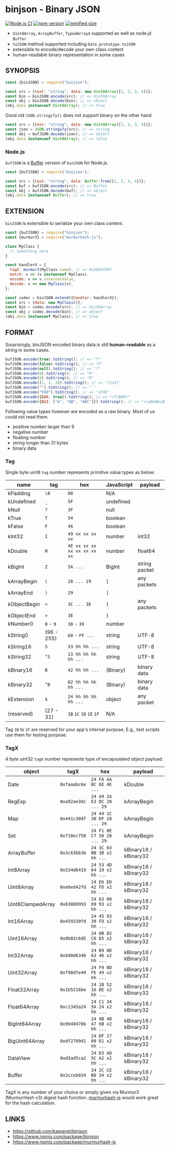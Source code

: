 # binjson - Binary JSON

[![Node.js CI](https://github.com/kawanet/binjson/workflows/Node.js%20CI/badge.svg?branch=main)](https://github.com/kawanet/binjson/actions/)
[![npm version](https://img.shields.io/npm/v/binjson)](https://www.npmjs.com/package/binjson)
[![minified size](https://img.shields.io/bundlephobia/min/binjson)](https://cdn.jsdelivr.net/npm/binjson/dist/binjson.min.js)

- `Uint8Array`, `ArrayBuffer`, `TypedArray`s supported as well as node.js' `Buffer`
- `toJSON` method supported including `Date.prototype.toJSON`
- extensible to encode/decode your own class content
- human-readable binary representation in some cases

## SYNOPSIS

```js
const {binJSON} = require("binjson");

const src = {text: "string", data: new Uint8Array([1, 2, 3, 4])};
const bin = binJSON.encode(src); // => Uint8Array
const obj = binJSON.decode(bin); // => object
(obj.data instanceof Uint8Array); // => true
```

Good old `JSON.stringify()` does not support binary on the other hand.

```js
const src = {text: "string", data: new Uint8Array([1, 2, 3, 4])};
const json = JSON.stringify(src); // => string
const obj = bufJSON.decode(json); // => object
(obj.data instanceof Uint8Array); // => false
```

### Node.js

`bufJSON` is a [Buffer](https://nodejs.org/api/buffer.html) version of `binJSON` for Node.js.

```js
const {bufJSON} = require("binjson");

const src = {text: "string", data: Buffer.from([1, 2, 3, 4])};
const buf = bufJSON.encode(src); // => Buffer
const obj = bufJSON.decode(buf); // => object
(obj.data instanceof Buffer); // => true
```

## EXTENSION

`binJSON` is extensible to serialize your own class content.

```js
const {bufJSON} = require("binjson");
const {murmur3} = require("murmurhash-js");

class MyClass {
  // something here
}

const handlerX = {
  tagX: murmur3(MyClass.name), // => 0x50bdf49f
  match: v => (v instanceof MyClass),
  encode: v => v.internalValue,
  decode: v => new MyClass(v),
};

const codec = binJSON.extend({handler: handlerX});
const src = {data: new MyClass()};
const bin = codec.encode(src); // => Uint8Array
const obj = codec.decode(bin); // => object
(obj.data instanceof MyClass); // => true
```

## FORMAT

Surprisingly, binJSON encoded binary data is still **human-readable** as a string in some cases.

```js
bufJSON.encode(true).toString(); // => "T"
bufJSON.encode(false).toString(); // => "F"
bufJSON.encode(null).toString(); // => "?"
bufJSON.encode(0).toString(); // => "0"
bufJSON.encode(9).toString(); // => "9"
bufJSON.encode([1, 2, 3]).toString(); // => "(123)"
bufJSON.encode("").toString(); // => "`"
bufJSON.encode("FOO").toString(); // => "cFOO"
bufJSON.encode({BAR: true}).toString(); // => "<TcBAR>"
bufJSON.encode({BUZ: ["A", "AB", "ABC"]}).toString(); // => "<(aAbABcABC)cBUZ>"
```

Following value types however are encoded as a raw binary. Most of us could not read them.

- positive number larger than 9
- negative number
- floating number
- string longer than 31 bytes
- binary data

### Tag

Single byte uint8 `tag` number represents primitive value types as below:

| name | tag | hex | JavaScript | payload |
|----|----|----|----|----|
| kPadding | `\0` | `00` | N/A ||
| kUndefined | `_` | `5F` | undefined ||
| kNull | `?` | `3F` | null ||
| kTrue | `T` | `54` | boolean ||
| kFalse | `F` | `46` | boolean ||
| kInt32 | `I` | `49 xx xx xx xx` | number | int32 |
| kDouble | `N` | `4E xx xx xx xx xx xx xx xx` | number | float64 |
| kBigInt | `Z` | `5A ...` | BigInt | string packet |
| kArrayBegin | `(` | `28 ... 29` | `[` | any packets |
| kArrayEnd | `)` | `29` | `]` ||
| kObjectBegin | `<` | `3C ... 3E` | `{` | any packets |
| kObjectEnd | `>` | `3E` | `}` ||
| kNumber0 | `0` - `9` | `30` - `39` | number ||
| kString0 | (96 - 255) | `60` - `FF ...` | string | UTF-8 |
| kString16 | `S` | `53 hh hh ...` | string | UTF-8 |
| kString32 | `^S` | `13 hh hh hh hh ...` | string | UTF-8 |
| kBinary16 | `B` | `42 hh hh ...` | (Binary) | binary data |
| kBinary32 | `^B` | `02 hh hh hh hh ...` | (Binary) | binary data |
| kExtension | `$` | `24 hh hh hh hh ...` | object | any packet |
| (reserved) | (27 - 31) | `1B` `1C` `1D` `1E` `1F` | N/A ||

Tag `1B` to `1F` are reserved for your app's internal purpose.
E.g., test scripts use them for testing purpose.

### TagX

4 byte uint32 `tagX` number represents type of encapsulated object payload.

| object | tagX | hex | payload |
|----|----|----|----|
| Date | `0xfaaabc6e` | `24 FA AA BC 6E 4E ...` | kDouble |
| RegExp | `0xa92ae3dc` | `24 A9 2A E3 DC 28 ... 29` | kArrayBegin |
| Map | `0x441c30df` | `24 44 1C 30 DF 28 ... 29` | kArrayBegin |
| Set | `0xf18ec750` | `24 F1 8E C7 50 28 ... 29` | kArrayBegin |
| ArrayBuffer | `0x3c63bb3b` | `24 3C 63 BB 3B x2 hh ...` | kBinary16 / kBinary32 |
| Int8Array | `0x534d6419` | `24 53 4D 64 19 x2 hh ...` | kBinary16 / kBinary32 |
| Uint8Array | `0xe6ed42fd` | `24 E6 ED 42 FD x2 hh ...` | kBinary16 / kBinary32 |
| Uint8ClampedArray | `0x63086993` | `24 63 08 69 93 x2 hh ...` | kBinary16 / kBinary32 |
| Int16Array | `0x459339fd` | `24 45 93 39 FD x2 hh ...` | kBinary16 / kBinary32 |
| Uint16Array | `0x0b02c6d5` | `24 0B 02 C6 D5 x2 hh ...` | kBinary16 / kBinary32 |
| Int32Array | `0xb90d6346` | `24 B9 0D 63 46 x2 hh ...` | kBinary16 / kBinary32 |
| Uint32Array | `0xf98dfe49` | `24 F9 8D FE 49 x2 hh ...` | kBinary16 / kBinary32 |
| Float32Array | `0x1b5216be` | `24 1B 52 16 BE x2 hh ...` | kBinary16 / kBinary32 |
| Float64Array | `0xc1345a24` | `24 C1 34 5A 24 x2 hh ...` | kBinary16 / kBinary32 |
| BigInt64Array | `0x9b40476b` | `24 9B 40 47 6B x2 hh ...` | kBinary16 / kBinary32 |
| BigUint64Array | `0xdf2709d1` | `24 DF 27 09 D1 x2 hh ...` | kBinary16 / kBinary32 |
| DataView | `0xd3ad5ca2` | `24 D3 AD 5C A2 x2 hh ...` | kBinary16 / kBinary32 |
| Buffer | `0x2cceb034` | `24 2C CE B0 34 x2 hh ...` | kBinary16 / kBinary32 |

TagX is any number of your choice or simply given via Murmur3 (MurmurHash v3) digest hash function.
[murmurhash-js](https://www.npmjs.com/package/murmurhash-js) would work great for the hash calculation.

## LINKS

- https://github.com/kawanet/binjson
- https://www.npmjs.com/package/binjson
- https://www.npmjs.com/package/murmurhash-js
